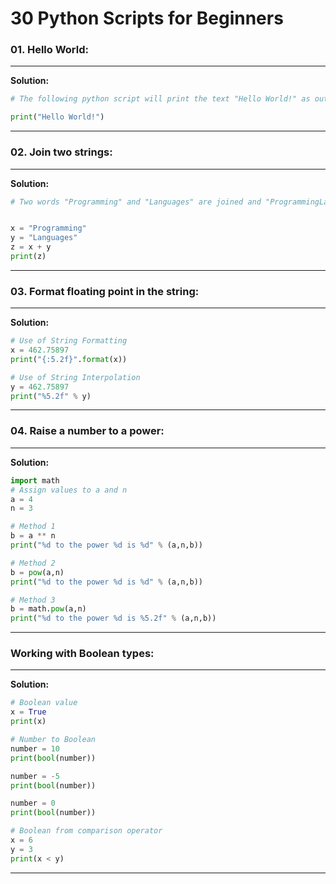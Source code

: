 # 30 Python Scripts for Beginners

### **01. Hello World:**

---------------------------------------

<strong>Solution: </strong>

```python
# The following python script will print the text "Hello World!" as output.

print("Hello World!")
```
----------------------------------------
### **02. Join two strings:**

---------------------------------------

<strong>Solution: </strong>

```python
# Two words "Programming" and "Languages" are joined and "ProgrammingLanguages" is printed as output.


x = "Programming"
y = "Languages"
z = x + y
print(z)
```
----------------------------------------
### **03. Format floating point in the string:**

---------------------------------------

<strong>Solution: </strong>

```python
# Use of String Formatting
x = 462.75897
print("{:5.2f}".format(x))

# Use of String Interpolation
y = 462.75897
print("%5.2f" % y)
```
----------------------------------------

### **04. Raise a number to a power:**

---------------------------------------

<strong>Solution: </strong>

```python
import math
# Assign values to a and n
a = 4
n = 3

# Method 1
b = a ** n
print("%d to the power %d is %d" % (a,n,b))

# Method 2
b = pow(a,n)
print("%d to the power %d is %d" % (a,n,b))

# Method 3
b = math.pow(a,n)
print("%d to the power %d is %5.2f" % (a,n,b))
```
----------------------------------------
### **Working with Boolean types:**

---------------------------------------

<strong>Solution: </strong>

```python
# Boolean value
x = True
print(x)

# Number to Boolean
number = 10
print(bool(number))

number = -5
print(bool(number))

number = 0
print(bool(number))

# Boolean from comparison operator
x = 6
y = 3
print(x < y)
```
----------------------------------------
